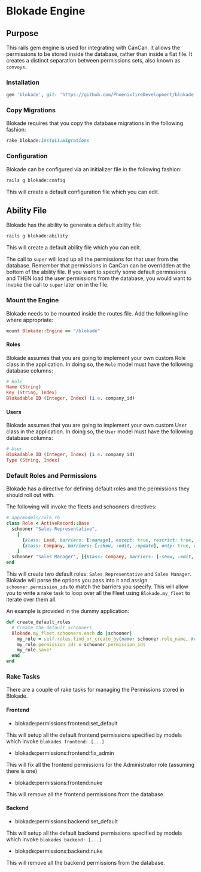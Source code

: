 # Blokade Engine

## Purpose

This rails gem engine is used for integrating with CanCan. It allows the permissions to be stored
inside the database, rather than inside a flat file. It creates a distinct separation between permissions
sets, also known as `convoys`.

### Installation

```ruby
gem 'blokade', git: 'https://github.com/PhoenixfireDevelopment/blokade.git'
```

### Copy Migrations

Blokade requires that you copy the database migrations in the following fashion:

```ruby
rake blokade:install:migrations
```

### Configuration

Blokade can be configured via an initializer file in the following fashion:

```sh
rails g blokade:config
```

This will create a default configuration file which you can edit.

## Ability File

Blokade has the ability to generate a default ability file:

```sh
rails g blokade:ability
```

This will create a default ability file which you can edit.

The call to `super` will load up all the permissions for that user from the database. Remember that
permissions in CanCan can be overridden at the bottom of the ability file. If you want to specify some
default permissions and THEN load the user permissions from the database, you would want to invoke the
call to `super` later on in the file.

### Mount the Engine

Blokade needs to be mounted inside the routes file. Add the following line where appropriate:

```ruby
mount Blokade::Engine => "/blokade"
```

#### Roles

Blokade assumes that you are going to implement your own custom Role class in the application.
In doing so, the `Role` model must have the following database columns:

```ruby
# Role
Name (String)
Key (String, Index)
Blokadable ID (Integer, Index) (i.e. company_id)
```

#### Users

Blokade assumes that you are going to implement your own custom User class in the application.
In doing so, the `User` model must have the following database columns:

```ruby
# User
Blokadable ID (Integer, Index) (i.e. company_id)
Type (String, Index)
```

### Default Roles and Permissions

Blokade has a directive for defining default roles and the permissions they should roll out with.

The following will invoke the fleets and schooners directives:

```ruby
# app/models/role.rb
class Role < ActiveRecord::Base
  schooner "Sales Representative",
    [
      {klass: Lead, barriers: [:manage], except: true, restrict: true, convoy: :frontend},
      {klass: Company, barriers: [:show, :edit, :update], only: true, restrict: false, convoy: :frontend}
    ]
  schooner "Sales Manager", [{klass: Company, barriers: [:show, :edit, :update], only: true, restrict: false, convoy: :frontend}]
end
```

This will create two default roles: `Sales Representative` and `Sales Manager`. Blokade will parse the options you
pass into it and assign `schooner.permission_ids` to match the barriers you specify. This will allow you to write a
rake task to loop over all the Fleet using `Blokade.my_fleet` to iterate over them all.

An example is provided in the dummy application:

```ruby
def create_default_roles
  # Create the default schooners
  Blokade.my_fleet.schooners.each do |schooner|
    my_role = self.roles.find_or_create_by(name: schooner.role_name, key: schooner.role_name.parameterize, company: self)
    my_role.permission_ids = schooner.permission_ids
    my_role.save!
  end
end
```

### Rake Tasks

There are a couple of rake tasks for managing the Permissions stored in Blokade.

#### Frontend

* blokade:permissions:frontend:set_default

This will setup all the default frontend permissions specified by models which invoke `blokades frontend: [...]`

* blokade:permissions:frontend:fix_admin

This will fix all the frontend permissions for the Administrator role (assuming there is one)

* blokade:permissions:frontend:nuke

This will remove all the frontend permissions from the database.

#### Backend

* blokade:permissions:backend:set_default

This will setup all the default backend permissions specified by models which invoke `blokades backend: [...]`

* blokade:permissions:backend:nuke

This will remove all the backend permissions from the database.
